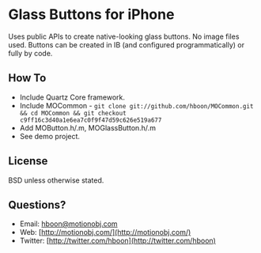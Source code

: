 Glass Buttons for iPhone
====

Uses public APIs to create native-looking glass buttons. No image files used. Buttons can be created in IB (and configured programmatically) or fully by code.

How To
---
* Include Quartz Core framework.
* Include MOCommon - `git clone git://github.com/hboon/MOCommon.git && cd MOCommon && git checkout c9ff16c3d40a1e6ea7c0f9f47d59c626e519a677`
* Add MOButton.h/.m, MOGlassButton.h/.m
* See demo project.

License
---
BSD unless otherwise stated.

Questions?
---
* Email: [hboon@motionobj.com](mailto:hboon@motionobj.com)
* Web: [http://motionobj.com/](http://motionobj.com/)
* Twitter: [http://twitter.com/hboon](http://twitter.com/hboon)

